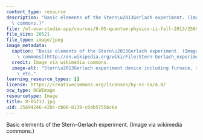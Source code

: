 ```yaml
---
content_type: resource
description: "Basic elements of the Stern\u2013Gerlach experiment. (Image via wikimedia\
  \ commons.)"
file: /ol-ocw-studio-app/courses/8-05-quantum-physics-ii-fall-2013/25694246e28ccb008139c6ab57556c6a_8-05f13.jpg
file_size: 20521
file_type: image/jpeg
image_metadata:
  caption: "Basic elements of the Stern\u2013Gerlach experiment. (Image via [wikimedia\
    \ commons](http://en.wikipedia.org/wiki/File:Stern-Gerlach_experiment.PNG).)"
  credit: Image via wikimedia commons.
  image-alt: "Stern\u2013Gerlach experiment device including furnace, silver atoms,\
    \ etc."
learning_resource_types: []
license: https://creativecommons.org/licenses/by-nc-sa/4.0/
ocw_type: OCWImage
resourcetype: Image
title: 8-05f13.jpg
uid: 25694246-e28c-cb00-8139-c6ab57556c6a
---
```

Basic elements of the Stern–Gerlach experiment. (Image via wikimedia commons.)